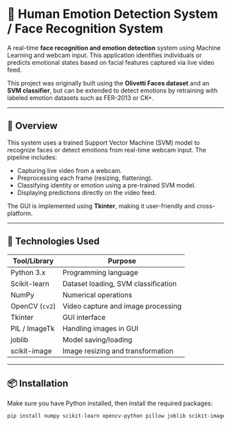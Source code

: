 # 🧠 Human Emotion Detection System / Face Recognition System

A real-time **face recognition and emotion detection** system using Machine Learning and webcam input. This application identifies individuals or predicts emotional states based on facial features captured via live video feed.

This project was originally built using the **Olivetti Faces dataset** and an **SVM classifier**, but can be extended to detect emotions by retraining with labeled emotion datasets such as FER-2013 or CK+.

---

## 📸 Overview

This system uses a trained Support Vector Machine (SVM) model to recognize faces or detect emotions from real-time webcam input. The pipeline includes:

- Capturing live video from a webcam.
- Preprocessing each frame (resizing, flattening).
- Classifying identity or emotion using a pre-trained SVM model.
- Displaying predictions directly on the video feed.

The GUI is implemented using **Tkinter**, making it user-friendly and cross-platform.

---

## 🧰 Technologies Used

| Tool/Library       | Purpose                                  |
|--------------------|------------------------------------------|
| Python 3.x         | Programming language                     |
| Scikit-learn       | Dataset loading, SVM classification      |
| NumPy              | Numerical operations                     |
| OpenCV (`cv2`)     | Video capture and image processing       |
| Tkinter            | GUI interface                            |
| PIL / ImageTk      | Handling images in GUI                   |
| joblib             | Model saving/loading                     |
| scikit-image       | Image resizing and transformation        |

---

## 📦 Installation

Make sure you have Python installed, then install the required packages:

```bash
pip install numpy scikit-learn opencv-python pillow joblib scikit-image
